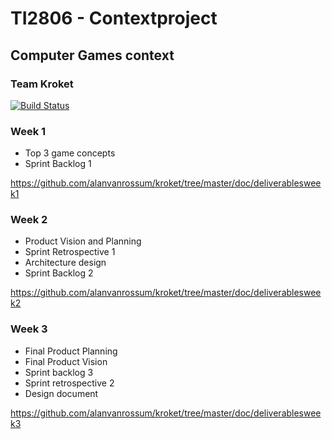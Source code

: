 # TI2806 - Contextproject
## Computer Games context
### Team Kroket

[![Build Status](https://api.travis-ci.org/alanvanrossum/kroket.svg?branch=master)](https://travis-ci.org/alanvanrossum/kroket)

### Week 1

- Top 3 game concepts 
- Sprint Backlog 1  

https://github.com/alanvanrossum/kroket/tree/master/doc/deliverablesweek1

### Week 2

- Product Vision and Planning
- Sprint Retrospective 1 
- Architecture design 
- Sprint Backlog 2  

https://github.com/alanvanrossum/kroket/tree/master/doc/deliverablesweek2

### Week 3

- Final Product Planning
- Final Product Vision
- Sprint backlog 3
- Sprint retrospective 2
- Design document

https://github.com/alanvanrossum/kroket/tree/master/doc/deliverablesweek3
